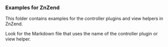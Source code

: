 ### Examples for ZnZend

This folder contains examples for the controller plugins and view helpers in ZnZend.

Look for the Markdown file that uses the name of the controller plugin or view helper.
